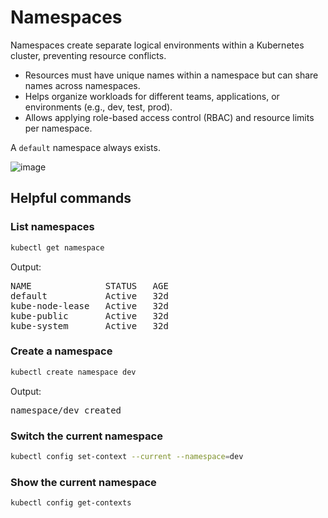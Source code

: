 # Namespaces
Namespaces create separate logical environments within a Kubernetes cluster, preventing resource conflicts.

- Resources must have unique names within a namespace but can share names across namespaces.
- Helps organize workloads for different teams, applications, or environments (e.g., dev, test, prod).
- Allows applying role-based access control (RBAC) and resource limits per namespace.

A `default` namespace always exists.

![image](https://github.com/user-attachments/assets/19c5ca85-5cff-455b-91e2-fe5f19b2e156)

## Helpful commands

### List namespaces
```bash
kubectl get namespace
```
Output:
<pre data-no-copy>
NAME              STATUS   AGE
default           Active   32d
kube-node-lease   Active   32d
kube-public       Active   32d
kube-system       Active   32d
</pre>

### Create a namespace
```bash
kubectl create namespace dev
```
Output:
<pre data-no-copy>
namespace/dev created
</pre>

### Switch the current namespace
```bash
kubectl config set-context --current --namespace=dev
```

### Show the current namespace
```bash
kubectl config get-contexts
```
